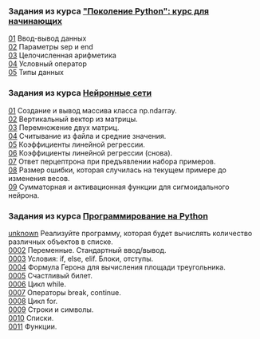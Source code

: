 ### Задания из курса ["Поколение Python": курс для начинающих](https://stepik.org/course/58852)  

[01](src/gen-py-begin/01.py) Ввод-вывод данных  
[02](src/gen-py-begin/02.py) Параметры sep и end  
[03](src/gen-py-begin/03.py) Целочисленная арифметика  
[04](src/gen-py-begin/04.py) Условный оператор  
[05](src/gen-py-begin/05.py) Типы данных  



### Задания из курса [Нейронные сети](https://stepik.org/course/401)  

[01](src/nn/01.py) Создание и вывод массива класса np.ndarray.  
[02](src/nn/02.py) Вертикальный вектор из матрицы.  
[03](src/nn/03.py) Перемножение двух матриц.  
[04](src/nn/04.py) Считывание из файла и средние значения.  
[05](src/nn/05.py) Коэффициенты линейной регрессии.  
[06](src/nn/06.py) Коэффициенты линейной регрессии (снова).  
[07](src/nn/07.py) Ответ перцептрона при предъявлении набора примеров.  
[08](src/nn/08.py) Размер ошибки, которая случилась на текущем примере до изменения весов.  
[09](src/nn/09.py) Сумматорная и активационная функции для сигмоидального нейрона.  



### Задания из курса [Программирование на Python](https://stepik.org/course/67/syllabus)  

[unknown](src/py-pr/0001.py) Реализуйте программу, которая будет вычислять количество различных объектов в списке.  
[0002](src/py-pr/0002.py) Переменные. Стандартный ввод/вывод.  
[0003](src/py-pr/0003.py) Условия: if, else, elif. Блоки, отступы.  
[0004](src/py-pr/0004.py) Формула Герона для вычисления площади треугольника.  
[0005](src/py-pr/0005.py) Счастливый билет.  
[0006](src/py-pr/0006.py) Цикл while.  
[0007](src/py-pr/0007.py) Операторы break, continue.  
[0008](src/py-pr/0008.py) Цикл for.  
[0009](src/py-pr/0009.py) Строки и символы.  
[0010](src/py-pr/0010.py) Списки.  
[0011](src/py-pr/0011.py) Функции.  